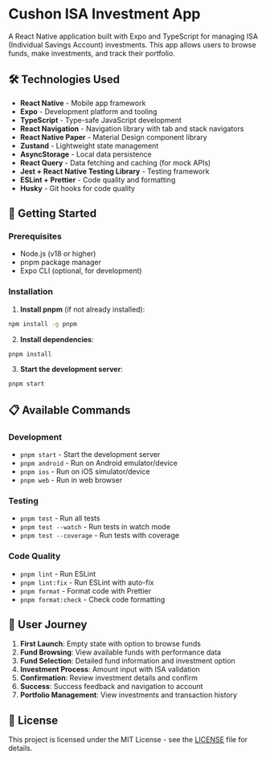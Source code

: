 # Cushon ISA Investment App

A React Native application built with Expo and TypeScript for managing ISA (Individual Savings Account) investments. This app allows users to browse funds, make investments, and track their portfolio.

## 🛠️ Technologies Used

- **React Native** - Mobile app framework
- **Expo** - Development platform and tooling
- **TypeScript** - Type-safe JavaScript development
- **React Navigation** - Navigation library with tab and stack navigators
- **React Native Paper** - Material Design component library
- **Zustand** - Lightweight state management
- **AsyncStorage** - Local data persistence
- **React Query** - Data fetching and caching (for mock APIs)
- **Jest + React Native Testing Library** - Testing framework
- **ESLint + Prettier** - Code quality and formatting
- **Husky** - Git hooks for code quality

## 🚀 Getting Started

### Prerequisites

- Node.js (v18 or higher)
- pnpm package manager
- Expo CLI (optional, for development)

### Installation

1. **Install pnpm** (if not already installed):

```bash
npm install -g pnpm
```

2. **Install dependencies**:

```bash
pnpm install
```

3. **Start the development server**:

```bash
pnpm start
```

## 📋 Available Commands

### Development

- `pnpm start` - Start the development server
- `pnpm android` - Run on Android emulator/device
- `pnpm ios` - Run on iOS simulator/device
- `pnpm web` - Run in web browser

### Testing

- `pnpm test` - Run all tests
- `pnpm test --watch` - Run tests in watch mode
- `pnpm test --coverage` - Run tests with coverage

### Code Quality

- `pnpm lint` - Run ESLint
- `pnpm lint:fix` - Run ESLint with auto-fix
- `pnpm format` - Format code with Prettier
- `pnpm format:check` - Check code formatting

## 🎯 User Journey

1. **First Launch**: Empty state with option to browse funds
2. **Fund Browsing**: View available funds with performance data
3. **Fund Selection**: Detailed fund information and investment option
4. **Investment Process**: Amount input with ISA validation
5. **Confirmation**: Review investment details and confirm
6. **Success**: Success feedback and navigation to account
7. **Portfolio Management**: View investments and transaction history

## 📄 License

This project is licensed under the MIT License - see the [LICENSE](LICENSE) file for details.
